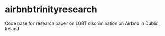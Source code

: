 # airbnbtrinityresearch
Code base for research paper on LGBT discrimination on Airbnb in Dublin, Ireland
